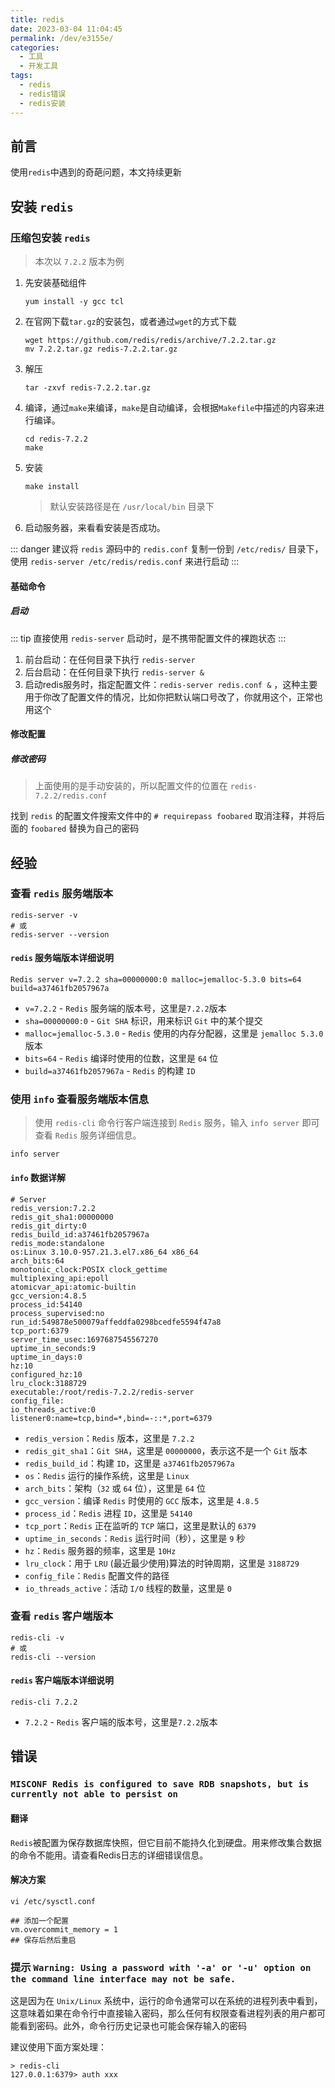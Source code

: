 ```yaml
---
title: redis
date: 2023-03-04 11:04:45
permalink: /dev/e3155e/
categories:
  - 工具
  - 开发工具
tags:
  - redis
  - redis错误
  - redis安装
---
```


## 前言

使用`redis`中遇到的奇葩问题，本文持续更新

<!-- more -->

<InArticleAdsense
    data-ad-client="ca-pub-1725717718088510"
    data-ad-slot="7426219401">
</InArticleAdsense>

## 安装 `redis`

### 压缩包安装 `redis`

> 本次以 `7.2.2` 版本为例

1. 先安装基础组件

    ``` shell
    yum install -y gcc tcl
    ```

2. 在官网下载`tar.gz`的安装包，或者通过`wget`的方式下载

    ``` shell
    wget https://github.com/redis/redis/archive/7.2.2.tar.gz
    mv 7.2.2.tar.gz redis-7.2.2.tar.gz
    ```

3. 解压

    ``` shell
    tar -zxvf redis-7.2.2.tar.gz
    ```

4. 编译，通过`make`来编译，`make`是自动编译，会根据`Makefile`中描述的内容来进行编译。

    ``` shell
    cd redis-7.2.2
    make
    ```

5. 安装

    ``` shell
    make install
    ```

    > 默认安装路径是在 `/usr/local/bin` 目录下

6. 启动服务器，来看看安装是否成功。

::: danger
建议将 `redis` 源码中的 `redis.conf` 复制一份到 `/etc/redis/` 目录下，使用 `redis-server /etc/redis/redis.conf` 来进行启动
:::

#### 基础命令

##### 启动

::: tip
直接使用 `redis-server` 启动时，是不携带配置文件的裸跑状态
:::

1. 前台启动：在任何目录下执行 `redis-server`
2. 后台启动：在任何目录下执行 `redis-server &`
3. 启动redis服务时，指定配置文件：`redis-server redis.conf &` ，这种主要用于你改了配置文件的情况，比如你把默认端口号改了，你就用这个，正常也用这个

#### 修改配置

##### 修改密码

> 上面使用的是手动安装的，所以配置文件的位置在 `redis-7.2.2/redis.conf`

找到 `redis` 的配置文件搜索文件中的 `# requirepass foobared` 取消注释，并将后面的 `foobared` 替换为自己的密码


## 经验

### 查看 `redis` 服务端版本

``` shell
redis-server -v
# 或
redis-server --version
```

#### `redis` 服务端版本详细说明

`Redis server v=7.2.2 sha=00000000:0 malloc=jemalloc-5.3.0 bits=64 build=a37461fb2057967a`

- `v=7.2.2`                 - `Redis` 服务端的版本号，这里是`7.2.2`版本
- `sha=00000000:0`          - `Git SHA` 标识，用来标识 `Git` 中的某个提交
- `malloc=jemalloc-5.3.0`   - `Redis` 使用的内存分配器，这里是 `jemalloc 5.3.0` 版本
- `bits=64`                 - `Redis` 编译时使用的位数，这里是 `64` 位
- `build=a37461fb2057967a`  - `Redis` 的构建 `ID`

### 使用 `info` 查看服务端版本信息

> 使用 `redis-cli` 命令行客户端连接到 `Redis` 服务，输入 `info server` 即可查看 `Redis` 服务详细信息。

``` shell
info server
```
#### `info` 数据详解

``` shell
# Server
redis_version:7.2.2
redis_git_sha1:00000000
redis_git_dirty:0
redis_build_id:a37461fb2057967a
redis_mode:standalone
os:Linux 3.10.0-957.21.3.el7.x86_64 x86_64
arch_bits:64
monotonic_clock:POSIX clock_gettime
multiplexing_api:epoll
atomicvar_api:atomic-builtin
gcc_version:4.8.5
process_id:54140
process_supervised:no
run_id:549878e500079affeddfa0298bcedfe5594f47a8
tcp_port:6379
server_time_usec:1697687545567270
uptime_in_seconds:9
uptime_in_days:0
hz:10
configured_hz:10
lru_clock:3188729
executable:/root/redis-7.2.2/redis-server
config_file:
io_threads_active:0
listener0:name=tcp,bind=*,bind=-::*,port=6379
```

- `redis_version`：`Redis` 版本，这里是 `7.2.2`
- `redis_git_sha1`：`Git SHA`，这里是 `00000000`，表示这不是一个 `Git` 版本
- `redis_build_id`：构建 `ID`，这里是 `a37461fb2057967a`
- `os`：`Redis` 运行的操作系统，这里是 `Linux`
- `arch_bits`：架构（`32` 或 `64` 位），这里是 `64` 位
- `gcc_version`：编译 `Redis` 时使用的 `GCC` 版本，这里是 `4.8.5`
- `process_id`：`Redis` 进程 `ID`，这里是 `54140`
- `tcp_port`：`Redis` 正在监听的 `TCP` 端口，这里是默认的 `6379`
- `uptime_in_seconds`：`Redis` 运行时间（秒），这里是 `9` 秒
- `hz`：`Redis` 服务器的频率，这里是 `10Hz`
- `lru_clock`：用于 `LRU` (最近最少使用)算法的时钟周期，这里是 `3188729`
- `config_file`：`Redis` 配置文件的路径
- `io_threads_active`：活动 `I/O` 线程的数量，这里是 `0`


### 查看 `redis` 客户端版本

``` shell
redis-cli -v
# 或
redis-cli --version
```

#### `redis` 客户端版本详细说明

`redis-cli 7.2.2`

- `7.2.2`       - `Redis` 客户端的版本号，这里是`7.2.2`版本

## 错误

### `MISCONF Redis is configured to save RDB snapshots, but is currently not able to persist on`

#### 翻译

`Redis`被配置为保存数据库快照，但它目前不能持久化到硬盘。用来修改集合数据的命令不能用。请查看Redis日志的详细错误信息。

#### 解决方案

``` shell
vi /etc/sysctl.conf

## 添加一个配置
vm.overcommit_memory = 1
## 保存后然后重启
```

### 提示 `Warning: Using a password with '-a' or '-u' option on the command line interface may not be safe.`

这是因为在 `Unix/Linux` 系统中，运行的命令通常可以在系统的进程列表中看到，这意味着如果在命令行中直接输入密码，那么任何有权限查看进程列表的用户都可能看到密码。此外，命令行历史记录也可能会保存输入的密码

建议使用下面方案处理：

``` shell
> redis-cli
127.0.0.1:6379> auth xxx
```